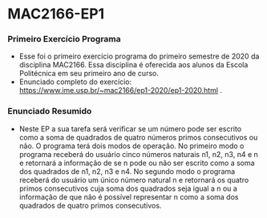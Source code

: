 # MAC2166-EP1

### Primeiro Exercício Programa  ###
- Esse foi o primeiro exercício programa do primeiro semestre de 2020 da disciplina MAC2166. Essa disciplina é oferecida aos alunos da Escola Politécnica em seu primeiro ano de curso.
- Enunciado completo do exercício: https://www.ime.usp.br/~mac2166/ep1-2020/ep1-2020.html .

### Enunciado Resumido  ###
- Neste EP a sua tarefa será verificar se um número pode ser escrito como a soma de quadrados de quatro números primos consecutivos ou não. O programa terá dois modos de operação. No primeiro modo o programa receberá do usuário cinco números naturais n1, n2, n3, n4 e n e retornará a informação de se n pode ou não ser escrito como a soma dos quadrados de n1, n2, n3 e n4. No segundo modo o programa receberá do usuário um único número natural n e retornará os quatro primos consecutivos cuja soma dos quadrados seja igual a n ou a informação de que não é possível representar n como a soma dos quadrados de quatro primos consecutivos.

